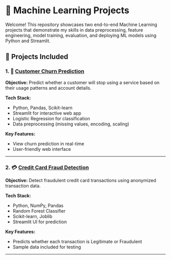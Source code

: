 # 🧠 Machine Learning Projects

Welcome! This repository showcases two end-to-end Machine Learning projects that demonstrate my skills in data preprocessing, feature engineering, model training, evaluation, and deploying ML models using Python and Streamlit.


## 📂 Projects Included

### 1. 🔄 [Customer Churn Prediction](https://github.com/nirzaraghure/customer-churn-predication)
**Objective:** Predict whether a customer will stop using a service based on their usage patterns and account details.

**Tech Stack:**
- Python, Pandas, Scikit-learn
- Streamlit for interactive web app
- Logistic Regression for classification
- Data preprocessing (missing values, encoding, scaling)

**Key Features:**
- View churn prediction in real-time
- User-friendly web interface


---

### 2. 💳 [Credit Card Fraud Detection](https://github.com/nirzaraghure/credit-card-fraud-detection)
**Objective:** Detect fraudulent credit card transactions using anonymized transaction data.

**Tech Stack:**
- Python, NumPy, Pandas
- Random Forest Classifier
- Scikit-learn, Joblib
- Streamlit UI for prediction

**Key Features:**
- Predicts whether each transaction is Legitimate or Fraudulent
- Sample data included for testing

---
